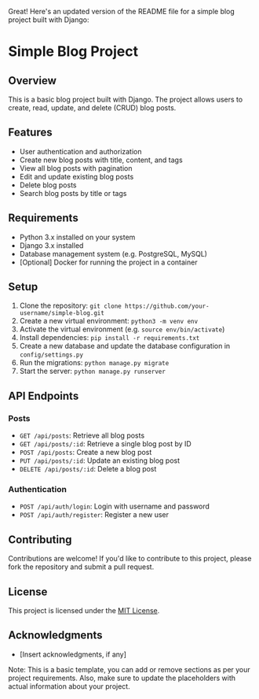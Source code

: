 Great! Here's an updated version of the README file for a simple blog project built with Django:

**Simple Blog Project**
=======================

**Overview**
------------

This is a basic blog project built with Django. The project allows users to create, read, update, and delete (CRUD) blog posts.

**Features**
------------

* User authentication and authorization
* Create new blog posts with title, content, and tags
* View all blog posts with pagination
* Edit and update existing blog posts
* Delete blog posts
* Search blog posts by title or tags

**Requirements**
---------------

* Python 3.x installed on your system
* Django 3.x installed
* Database management system (e.g. PostgreSQL, MySQL)
* [Optional] Docker for running the project in a container

**Setup**
--------

1. Clone the repository: `git clone https://github.com/your-username/simple-blog.git`
2. Create a new virtual environment: `python3 -m venv env`
3. Activate the virtual environment (e.g. `source env/bin/activate`)
4. Install dependencies: `pip install -r requirements.txt`
5. Create a new database and update the database configuration in `config/settings.py`
6. Run the migrations: `python manage.py migrate`
7. Start the server: `python manage.py runserver`

**API Endpoints**
----------------

### Posts

* `GET /api/posts`: Retrieve all blog posts
* `GET /api/posts/:id`: Retrieve a single blog post by ID
* `POST /api/posts`: Create a new blog post
* `PUT /api/posts/:id`: Update an existing blog post
* `DELETE /api/posts/:id`: Delete a blog post

### Authentication

* `POST /api/auth/login`: Login with username and password
* `POST /api/auth/register`: Register a new user

**Contributing**
---------------

Contributions are welcome! If you'd like to contribute to this project, please fork the repository and submit a pull request.

**License**
----------

This project is licensed under the [MIT License](https://opensource.org/licenses/MIT).

**Acknowledgments**
------------------

* [Insert acknowledgments, if any]

Note: This is a basic template, you can add or remove sections as per your project requirements. Also, make sure to update the placeholders with actual information about your project.
